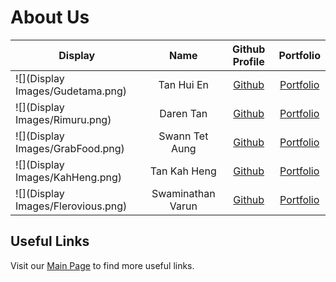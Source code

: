 # About Us

Display | Name | Github Profile | Portfolio 
--------|:----:|:--------------:|:---------:
![](Display Images/Gudetama.png) | Tan Hui En | [Github](https://github.com/huien77) | [Portfolio](team/huien.md)
![](Display Images/Rimuru.png) | Daren Tan | [Github](https://github.com/DJ-Tan) | [Portfolio](team/daren.md)
![](Display Images/GrabFood.png) | Swann Tet Aung | [Github](https://github.com/STAung07) | [Portfolio](team/swann.md)
![](Display Images/KahHeng.png) | Tan Kah Heng | [Github](https://github.com/kahhe) | [Portfolio](team/kahheng.md)
![](Display Images/Flerovious.png) | Swaminathan Varun | [Github](https://github.com/flerovious) | [Portfolio](team/varun.md)

## Useful Links

Visit our [Main Page](README.md) to find more useful links.